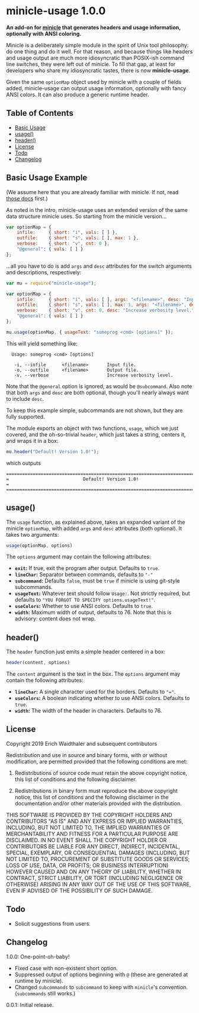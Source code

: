 # minicle-usage 1.0.0

**An add-on for [minicle](https://www.npmjs.com/package/minicle) that generates 
headers and usage information, optionally with ANSI coloring.**

Minicle is a deliberately simple module in the spirit of Unix tool philosophy: 
do one thing and do it well. For that reason, and because things like headers
and usage output are much more idiosyncratic than POSIX-ish command line switches,
they were left out of minicle. To fill that gap, at least for developers who
share my idiosyncratic tastes, there is now **minicle-usage**.

Given the same `optionMap` object used by minicle with a couple of fields added,
minicle-usage can output usage information, optionally with fancy ANSI colors. It
can also produce a generic runtime header.

## Table of Contents

* [Basic Usage](#basic-usage)
* [usage()](#usage)
* [header()](#header)
* [License](#license)
* [Todo](#todo)
* [Changelog](#changelog)

<a name="basic-usage"></a>
## Basic Usage Example

(We assume here that you are already familiar with minicle. If not, read 
[those docs](https://www.npmjs.com/package/minicle) first.)

As noted in the intro, minicle-usage uses an extended version of the same data
structure minicle uses. So starting from the minicle version...

```javascript
var optionMap = {
    infile:     { short: "i", vals: [ ] },
    outfile:    { short: "s", vals: [ ], max: 1 },
    verbose:    { short: "v", cnt: 0 },
    "@general": { vals: [ ] }
};
```

...all you have to do is add `args` and `desc` attributes for the switch arguments
and descriptions, respectively:

```javascript
var mu = require("minicle-usage");

var optionMap = {
    infile:     { short: "i", vals: [ ], args: "<filename>", desc: "Input file." },
    outfile:    { short: "s", vals: [ ], max: 1, args: "<filename>", desc: "Output file." },
    verbose:    { short: "v", cnt: 0, desc: "Increase verbosity level." },
    "@general": { vals: [ ] }
};

mu.usage(optionMap, { usageText: "someprog <cmd> [options]" });
```

This will yield something like:

```
  Usage: someprog <cmd> [options]

   -i, --infile      <filename>       Input file.
   -o, --outfile     <filename>       Output file.
   -v, --verbose                      Increase verbosity level.

```

Note that the `@general` option is ignored, as would be `@subcommand`. Also note 
that both `args` and `desc` are both optional, though you'll nearly always want
to include `desc`.

To keep this example simple, subcommands are not shown, but they are fully supported.

The module exports an object with two functions, `usage`, which we just covered,
and the oh-so-trivial `header`, which just takes a string, centers it, and wraps it
in a box:

```javascript
mu.header("Default! Version 1.0!");
```

which outputs

```
============================================================================
=                            Default! Version 1.0!                         =
============================================================================
```

<a name="usage"></a>
## usage()

The `usage` function, as explained above, takes an expanded variant of the
minicle `optionMap`, with added `args` and `desc` attributes (both optional).
It takes two arguments:

```javascript
usage(optionMap, options)
```

The `options` argument may contain the following attributes:

* **`exit`:** If true, exit the program after output. Defaults to `true`.
* **`lineChar`:** Separator between commands, defaults to `"-"`
* **`subcommand`:** Defaults `false`, must be `true` if minicle is using git-style subcommands.
* **`usageText`:** Whatever text should follow `Usage:`. Not strictly required, but defaults to `"YOU FORGOT TO SPECIFY options.usageText!"`.
* **`useColors`:** Whether to use ANSI colors. Defaults to `true`.
* **`width`:** Maximum width of output, defaults to 76. Note that this is advisory: content does not wrap.

<a name="header"></a>
## header()

The `header` function just emits a simple header centered in a box:

```javascript
header(content, options)
```

The `content` argument is the text in the box. The `options` argument may contain
the following attributes:

* **`lineChar`:** A single character used for the borders. Defaults to `"="`.
* **`useColors`:** A boolean indicating whether to use ANSI colors. Defaults to `true`.
* **`width`:** The width of the header in characters. Defaults to 76.

<a name="license"></a>
## License

Copyright 2019 Erich Waidthaler and subsequent contributors

Redistribution and use in source and binary forms, with or without modification, 
are permitted provided that the following conditions are met:

1. Redistributions of source code must retain the above copyright notice, this 
list of conditions and the following disclaimer.

2. Redistributions in binary form must reproduce the above copyright notice, 
this list of conditions and the following disclaimer in the documentation and/or 
other materials provided with the distribution.

THIS SOFTWARE IS PROVIDED BY THE COPYRIGHT HOLDERS AND CONTRIBUTORS "AS IS" AND 
ANY EXPRESS OR IMPLIED WARRANTIES, INCLUDING, BUT NOT LIMITED TO, THE IMPLIED 
WARRANTIES OF MERCHANTABILITY AND FITNESS FOR A PARTICULAR PURPOSE ARE 
DISCLAIMED. IN NO EVENT SHALL THE COPYRIGHT HOLDER OR CONTRIBUTORS BE LIABLE FOR 
ANY DIRECT, INDIRECT, INCIDENTAL, SPECIAL, EXEMPLARY, OR CONSEQUENTIAL DAMAGES 
(INCLUDING, BUT NOT LIMITED TO, PROCUREMENT OF SUBSTITUTE GOODS OR SERVICES; 
LOSS OF USE, DATA, OR PROFITS; OR BUSINESS INTERRUPTION) HOWEVER CAUSED AND ON 
ANY THEORY OF LIABILITY, WHETHER IN CONTRACT, STRICT LIABILITY, OR TORT 
(INCLUDING NEGLIGENCE OR OTHERWISE) ARISING IN ANY WAY OUT OF THE USE OF THIS 
SOFTWARE, EVEN IF ADVISED OF THE POSSIBILITY OF SUCH DAMAGE.

<a name="todo"></a>
## Todo

* Solicit suggestions from users.

<a name="changelog"></a>
## Changelog

1.0.0: One-point-oh-baby!

* Fixed case with non-existent short option.
* Suppressed output of options beginning with `@` (these are generated at runtime by minicle).
* Changed `subcommands` to `subcommand` to keep with `minicle`'s convention. (`subcommands` still works.)

0.0.1: Initial release.
